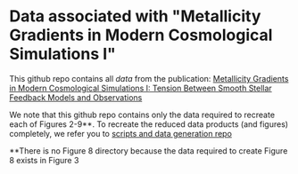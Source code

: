 # Data associated with "Metallicity Gradients in Modern Cosmological Simulations I"

This github repo contains all *data* from the publication: [Metallicity Gradients in Modern Cosmological Simulations I: Tension Between Smooth Stellar Feedback Models and Observations](https://ui.adsabs.harvard.edu/abs/2025arXiv250303804G/abstract)

We note that this github repo contains only the data required to recreate each of Figures 2-9**. To recreate the reduced data products (and figures) completely, we refer you to [scripts and data generation repo]()


**There is no Figure 8 directory because the data required to create Figure 8 exists in Figure 3
